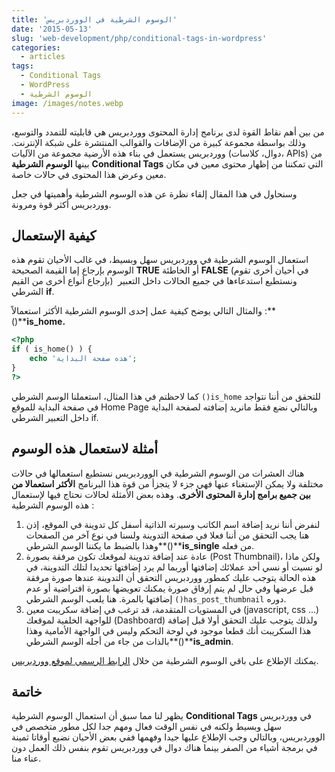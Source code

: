 ```yaml
---
title: 'الوسوم الشرطية في الووردبريس'
date: '2015-05-13'
slug: 'web-development/php/conditional-tags-in-wordpress'
categories:
  - articles
tags:
  - Conditional Tags
  - WordPress
  - الوسوم الشرطية
image: /images/notes.webp
---
```


من بين أهم نقاط القوة لدى برنامج إدارة المحتوى ووردبريس هي قابليته للتمدد والتوسع، وذلك بواسطة مجموعة كبيرة من الإضافات والقوالب المنتشرة على شبكة الإنترنت. ووردبريس يستعمل في بناء هذه الأرضية مجموعة من الآليات (دوال، كلاسات، APIs) من بينها **الوسوم الشرطية** **Conditional Tags** التي تمكننا من إظهار محتوى معين في مكان معين وعرض هذا المحتوى في حالات خاصة.

وسنحاول في هذا المقال إلقاء نظرة عن هذه الوسوم الشرطية وأهميتها في جعل ووردبريس أكثر قوة ومرونة.

## كيفية الإستعمال

استعمال الوسوم الشرطية في ووردبريس سهل وبسيط، في غالب الأحيان تقوم هذه الوسوم بإرجاع إما القيمة الصحيحة **TRUE** أو الخاطئة **FALSE** (في أحيان أخرى تقوم بإرجاع أنواع أخرى من القيم)  ونستطيع استدعاءها في جميع الحالات داخل التعبير الشرطي **if**.

والمثال التالي يوضح كيفية عمل إحدى الوسوم الشرطية الأكثر استعمالاً :**()****is_home.**

```php
<?php
if ( is_home() ) {
    echo 'هذه صفحة البداية';
}
?>
```

كما لاحظتم في هذا المثال، استعملنا الوسم الشرطي `()is_home` للتحقق من أننا نتواجد في صفحة البداية للموقع Home Page وبالتالي نضع فقط مانريد إضافته لصفحة البداية داخل التعبير الشرطي if.

## أمثلة لاستعمال هذه الوسوم

هناك العشرات من الوسوم الشرطية في الووردبريس نستطيع استعمالها في حالات مختلفة ولا يمكن الإستغناء عنها فهي جزء لا يتجزأ من قوة هذا البرنامج **الأكثر استعمالا من بين جميع برامج إدارة المحتوى الأخرى**. وهذه بعض الأمثلة لحالات نحتاج فيها لإستعمال هذه الوسوم الشرطية :

1. لنفرض أننا نريد إضافة اسم الكاتب وسيرته الذاتية أسفل كل تدوينة في الموقع، إذن هنا يجب التحقق من أننا فعلا في صفحة التدوينة ولسنا في نوع آخر من الصفحات وهذا بالضبط ما يكننا الوسم الشرطي**()****is_single** من فعله.
2. عادة عند إضافة تدوينة لموقعك تكون مرفقة بصورة (Post Thumbnail)، ولكن ماذا لو نسيت أو نسي أحد عملائك إضافتها أوربما لم يرد إضافتها تحديدا لتلك التدوينة، في هذه الحالة يتوجب عليك كمطور ووردبريس التحقق أن التدوينة عندها صورة مرفقة قبل عرضها وفي حال لم يتم إرفاق صورة يمكنك تعويضها بصورة افتراضية أو عدم إضافتها بالمرة. هنا يلعب الوسم الشرطي `()has_post_thumbnail` دوره.
3. في المستويات المتقدمة، قد ترغب في إضافة سكريبت معين (javascript, css ...) للواجهة الخلفية لموقعك (Dashboard) ولذلك يتوجب عليك التحقق أولا قبل إضافة هذا السكريبت أنك قطعا موجود في لوحة التحكم وليس في الواجهة الأمامية وهذا بالذات من جاء من أجله الوسم الشرطي**()****is_admin**.

يمكنك الإطلاع على باقي الوسوم الشرطية من خلال [الرابط الرسمي لموقع ووردبريس](https://codex.wordpress.org/Conditional_Tags).

## خاتمة

يظهر لنا مما سبق أن استعمال الوسوم الشرطية **Conditional Tags** في ووردبريس سهل وبسيط ولكنه في نفس الوقت فعال ومهم جدا لكل مطور متخصص في الووردبريس، وبالتالي وجب الإطلاع عليها جيدا وفهمها ففي بعض الأحيان نضيع أوقاتا ثمينة في برمجة أشياء من الصفر بينما هناك دوال في ووردبريس تقوم بنفس ذلك العمل دون عناء منا.
